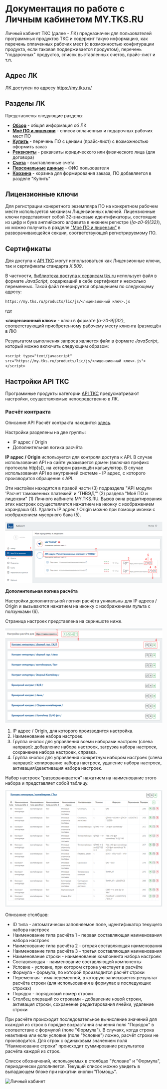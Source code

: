 # Документация по работе с Личным кабинетом MY.TKS.RU

Личный кабинет ТКС (далее - ЛК) предназначен для пользователей программных продуктов ТКС и содержит такую информацию, как перечень оплаченных рабочих мест (с возможностью конфигурации продукта, если таковая поддерживается продуктом), перечень "подарочных" продуктов, список выставленных счетов, прайс-лист и т.п.

## Адрес ЛК

ЛК доступен по адресу https://my.tks.ru/

## Разделы ЛК

Представлены следующие разделы:

- **[Обзор](https://my.tks.ru/profile/)** - общая информация об ЛК
- **[Моё ПО и лицензии](https://my.tks.ru/acct/products/)** - список оплаченных и подарочных рабочих мест ПО
- **[Купить](https://my.tks.ru/products/)** - перечень ПО с ценами (прайс-лист) с возможностью оформить заказ
- **[Реквизиты](https://my.tks.ru/acct/firm/)** - реквизиты юридического или физического лица (для договора)
- **[Счета](https://my.tks.ru/acct/bills/)** - выставленные счета
- **[Персональные данные](https://my.tks.ru/profile/view/)** - ФИО пользователя
- **[Корзина](https://my.tks.ru/products/cart/)** - корзина для формирования заказа, ПО добавляется в разделе "Купить"

## Лицензионные ключи

Для регистрации конкретного экземпляра ПО на конкретном рабочем месте используется механизм Лицензионных ключей. Лицензионные ключи представляют собой 32-знаковые идентификаторы, состоящие из цифр и букв английского алфавита в нижнем регистре (*[a-z0-9]{32}*), их можно получить в разделе ["Моё ПО и лицензии"](https://my.tks.ru/acct/products/) в разворачивающейся секции, соответствующей регистрируемому ПО.

## Сертификаты

Для доступа к [API ТКС](https://github.com/tkssoft/api.tks.ru-docs) могут использоваться как Лицензионные ключи, так и сертификаты стандарта *X.509*. 

В частности, [библиотека доступа к сервисам tks.ru](https://github.com/tkssoft/api.tks.ru) использует файл в формате *JavaScript*, содержащий в себе сертификат и несколько переменных. Такой файл генерируется обращением по следующему адресу:

    https://my.tks.ru/products/lic/js/<лицензионный ключ>.js

где 

**<лицензионный ключ>** - ключ в формате *[a-z0-9]{32}*, соответствующий приобретенному рабочему месту клиента (размещён в ЛК)

Результатом выполнения запроса является файл в формате *JavaScript*, который можно включить следующим образом:

    <script type="text/javascript" src="https://my.tks.ru/products/lic/js/<лицензионный ключ>.js"></script>

## Настройки API ТКС

Программные продукты категории [API ТКС](https://github.com/tkssoft/api.tks.ru-docs) предусматривают настройки, осуществляемые непосредственно в ЛК. 

### Расчёт контракта

Описание API Расчёт контракта находится [здесь](https://github.com/tkssoft/api.tks.ru#%D1%80%D0%B0%D1%81%D1%87%D0%B5%D1%82-%D0%BA%D0%BE%D0%BD%D1%82%D1%80%D0%B0%D0%BA%D1%82%D0%B0).

Настройки разделены на две группы:

- IP адрес / Origin
- Дополнительная логика расчёта

**IP адрес / Origin** используется для контроля доступа к API. В случае использования API на сайте указывается домен (включая префикс протокола http\[s\]), на котором размещён калькулятор. В случае использования API во внутренней системе - IP адрес, с которого производится обращение к API.

Эти настойки находятся в правой части (3) подраздела "API модули 'Расчет таможенных платежей' и 'ТНВЭД'" (2) раздела "Моё ПО и лицензии" (1) Личного кабинета MY.TKS.RU. Вызов окна редактирования этих настроек осуществляется нажатием на иконку с изображением карандаша (4). Удалить IP адрес / Origin можно при помощи иконки с изображением мусорного бака (5).

![Личный кабинет](images/api_calc_001.png "Личный кабинет. Настройки IP / Origin")

**Дополнительная логика расчёта**

Настройки дополнительной логики расчёта уникальны для IP адреса / Origin и вызываются нажатием на иконку с изображением пульта с ползунками (6).

Страница настроек представлена на скриншоте ниже.

![Личный кабинет](images/api_calc_002.png "Личный кабинет. Настройки дополнительной логики расчёта")

1. IP адрес / Origin, для которого производится настройка.
2. Наименование набора настроек.
3. Группа кнопок для управления всеми наборами настроек (слева направо): добавление набора настроек, загрузка набора настроек, сохранение набора настроек, справка.
4. Группа кнопок для управления конкретнум набором настроек (слева направо): копирование набора настроек, удаление набора настроек, активация/деактивация набора настроек.

Набор настроек "разворачивается" нажатием на наименование этого набора и представляет собой таблицу.

![Личный кабинет](images/api_calc_003.png "Личный кабинет. Набор настроек дополнительной логики расчёта")

Описание столбцов:

- ID типа - автоматически заполняемое поле, идентификатор текущего набора настроек
- Наименование типа расчёта 1 - первая составляющая наименования набора настроек
- Наименование типа расчёта 2 - вторая составляющая наименования
- Наименование типа расчёта 3 - третья составляющая наименования
- Наименование строки - наименование компонента набора настроек
- Составляющая - наименование составляющей компоненты
- Условие - условие, при котором строка участвует в расчёте
- Формула - формула, по которой производится расчёт строки
- Переменная - имя переменной, в которую записывается результат расчёта строки (для использования в формулах в последующих строках)
- Порядок - порядковый номер строки
- Столбец операций со строками - добавление новой строки, активация строки, сохранение редактирования ячейки, удаление строки

При расчёте происходит последовательное вычисление значений для ккаждой из строк в порядке возрастания значения поля "Порядок" в соответствие с формулой (поле "Формула"). В случаях, когда строка неактивна или если условие (поле "Условие") ложно, расчёт строки не производится. Для строк с одинаковым значением поля "Наименование строки" происходит суммирование результатов расчёта каждой из строк.

Список обозначений, используемых в столбцах "Условие" и "Формула", периодически дополняется. Текущий список можно увидеть в выпадающем блоке при нажатии кнопки "Помощь".

![Личный кабинет](images/api_calc_004.png "Личный кабинет. Список обозначений, используемых в столбцах \"Условие\" и \"Формула\"")

